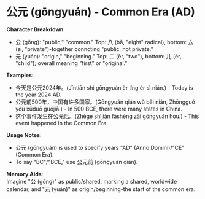 # **公元 (gōngyuán) - Common Era (AD)**

**Character Breakdown**:  
- 公 (gōng): "public," "common." Top: 八 (bā, "eight" radical), bottom: 厶 (sī, "private")-together connoting "public, not private."  
- 元 (yuán): "origin," "beginning." Top: 二 (èr, "two"), bottom: 儿 (ér, "child"); overall meaning "first" or "original."

**Examples**:  
- 今天是公元2024年。(Jīntiān shì gōngyuán èr líng èr sì nián.) - Today is the year 2024 AD.  
- 公元前500年，中国有许多国家。(Gōngyuán qián wǔ bǎi nián, Zhōngguó yǒu xǔduō guójiā.) - In 500 BCE, there were many states in China.  
- 这个事件发生在公元后。(Zhège shìjiàn fāshēng zài gōngyuán hòu.) - This event happened in the Common Era.

**Usage Notes**:  
- 公元 (gōngyuán) is used to specify years "AD" (Anno Domini)/"CE" (Common Era).  
- To say "BC"/"BCE," use 公元前 (gōngyuán qián).

**Memory Aids**:  
Imagine "公 (gōng)" as public/shared, marking a shared, worldwide calendar, and "元 (yuán)" as origin/beginning-the start of the common era.